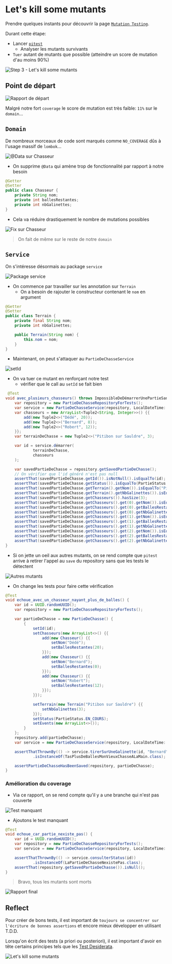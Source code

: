 # Let's kill some mutants

Prendre quelques instants pour découvrir la
page [`Mutation Testing`](https://xtrem-tdd.netlify.app/flavours/mutation-testing/).

Durant cette étape:

- Lancer [`pitest`](https://pitest.org/)
    - Analyser les mutants survivants
- `Tuer` autant de mutants que possible (atteindre un score de mutation d'au moins 90%)

![Step 3 - Let's kill some mutants](../../img/step3.webp)

## Point de départ

![Rapport de départ](img/pit-report.png)

Malgré notre fort `coverage` le score de mutation est très faible: `11%` sur le `domain`...

## `Domain`
De nombreux morceaux de code sont marqués comme `NO_COVERAGE` dûs à l'usage massif de `lombok`...

![@Data sur Chasseur](img/chasseur-data.png)

- On supprime `@Data` qui amène trop de fonctionnalité par rapport à notre besoin

```java
@Getter
@Setter
public class Chasseur {
    private String nom;
    private int ballesRestantes;
    private int nbGalinettes;
}
```

- Cela va réduire drastiquement le nombre de mutations possibles

![Fix sur Chasseur](img/chasseur-fixed.png)

> On fait de même sur le reste de notre `domain`

## `Service`
On s'intéresse désormais au package `service`

![Package service](img/pit-report-service-level.png)

- On commence par travailler sur les annotation sur `Terrain`
  - On a besoin de rajouter le constructeur contenant le `nom` en argument

```java
@Getter
@Setter
public class Terrain {
    private final String nom;
    private int nbGalinettes;

    public Terrain(String nom) {
        this.nom = nom;
    }
}
```

- Maintenant, on peut s'attaquer au `PartieDeChasseService`

![setId](img/mutant-setId.png)

- On va tuer ce mutant en renforçant notre test
  - vérifier que le call au `setId` se fait bien

```java
 @Test
void avec_plusieurs_chasseurs() throws ImpossibleDeDémarrerUnePartieSansGalinettes, ImpossibleDeDémarrerUnePartieAvecUnChasseurSansBalle, ImpossibleDeDémarrerUnePartieSansChasseur {
    var repository = new PartieDeChasseRepositoryForTests();
    var service = new PartieDeChasseService(repository, LocalDateTime::now);
    var chasseurs = new ArrayList<Tuple2<String, Integer>>() {{
        add(new Tuple2<>("Dédé", 20));
        add(new Tuple2<>("Bernard", 8));
        add(new Tuple2<>("Robert", 12));
    }};
    var terrainDeChasse = new Tuple2<>("Pitibon sur Sauldre", 3);

    var id = service.démarrer(
            terrainDeChasse,
            chasseurs
    );

    var savedPartieDeChasse = repository.getSavedPartieDeChasse();
    // On vérifier que l'id généré n'est pas null
    assertThat(savedPartieDeChasse.getId()).isNotNull().isEqualTo(id);
    assertThat(savedPartieDeChasse.getStatus()).isEqualTo(PartieStatus.EN_COURS);
    assertThat(savedPartieDeChasse.getTerrain().getNom()).isEqualTo("Pitibon sur Sauldre");
    assertThat(savedPartieDeChasse.getTerrain().getNbGalinettes()).isEqualTo(3);
    assertThat(savedPartieDeChasse.getChasseurs()).hasSize(3);
    assertThat(savedPartieDeChasse.getChasseurs().get(0).getNom()).isEqualTo("Dédé");
    assertThat(savedPartieDeChasse.getChasseurs().get(0).getBallesRestantes()).isEqualTo(20);
    assertThat(savedPartieDeChasse.getChasseurs().get(0).getNbGalinettes()).isZero();
    assertThat(savedPartieDeChasse.getChasseurs().get(1).getNom()).isEqualTo("Bernard");
    assertThat(savedPartieDeChasse.getChasseurs().get(1).getBallesRestantes()).isEqualTo(8);
    assertThat(savedPartieDeChasse.getChasseurs().get(1).getNbGalinettes()).isZero();
    assertThat(savedPartieDeChasse.getChasseurs().get(2).getNom()).isEqualTo("Robert");
    assertThat(savedPartieDeChasse.getChasseurs().get(2).getBallesRestantes()).isEqualTo(12);
    assertThat(savedPartieDeChasse.getChasseurs().get(2).getNbGalinettes()).isZero();
}
```

- Si on jette un oeil aux autres mutants, on se rend compte que `pitest` arrive à retirer l'appel au `save` du repository sans que les tests le détectent

![Autres mutants](img/partiedechasseservice-mutations.png)

- On change les tests pour faire cette vérification

```java
@Test
void echoue_avec_un_chasseur_nayant_plus_de_balles() {
    var id = UUID.randomUUID();
    var repository = new PartieDeChasseRepositoryForTests();

    var partieDeChasse = new PartieDeChasse() {
        {
            setId(id);
            setChasseurs(new ArrayList<>() {{
                add(new Chasseur() {{
                    setNom("Dédé");
                    setBallesRestantes(20);
                }});
                add(new Chasseur() {{
                    setNom("Bernard");
                    setBallesRestantes(0);
                }});
                add(new Chasseur() {{
                    setNom("Robert");
                    setBallesRestantes(12);
                }});
            }});

            setTerrain(new Terrain("Pitibon sur Sauldre") {{
                setNbGalinettes(3);
            }});
            setStatus(PartieStatus.EN_COURS);
            setEvents(new ArrayList<>());
        }
    };
    repository.add(partieDeChasse);
    var service = new PartieDeChasseService(repository, LocalDateTime::now);

    assertThatThrownBy(() -> service.tirerSurUneGalinette(id, "Bernard"))
            .isInstanceOf(TasPlusDeBallesMonVieuxChasseALaMain.class);

    assertPartieDeChasseHasBeenSaved(repository, partieDeChasse);
}
```

### Amélioration du coverage
- Via ce rapport, on se rend compte qu'il y a une branche qui n'est pas couverte

![Test manquant](img/test-manquant.png)

- Ajoutons le test manquant

```java
@Test
void echoue_car_partie_nexiste_pas() {
    var id = UUID.randomUUID();
    var repository = new PartieDeChasseRepositoryForTests();
    var service = new PartieDeChasseService(repository, LocalDateTime::now);

    assertThatThrownBy(() -> service.consulterStatus(id))
            .isInstanceOf(LaPartieDeChasseNexistePas.class);
    assertThat(repository.getSavedPartieDeChasse()).isNull();
}
```

> Bravo, tous les mutants sont morts

![Rapport final](img/rapport-final.png)

## Reflect

Pour créer de bons tests, il est important de `toujours se concentrer sur l'écriture de bonnes assertions` et encore
mieux développer en utilisant T.D.D.

Lorsqu'on écrit des tests (a priori ou posteriori), il est important d'avoir en tête certains principes tels que
les [Test Desiderata](https://kentbeck.github.io/TestDesiderata/).

![Let's kill some mutants](../../facilitation/steps/img/03.kill-mutants/kill-mutants.webp)